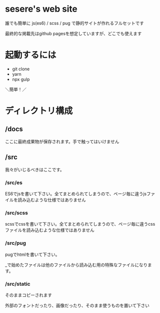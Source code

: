 # sesere's web site

誰でも簡単に js(es6) / scss / pug で静的サイトが作れるフルセットです

最終的な掲載先はgithub pagesを想定していますが、どこでも使えます


# 起動するには

- git clone
- yarn
- npx gulp

＼簡単！／

# ディレクトリ構成

## /docs

ここに最終成果物が保存されます。手で触ってはいけません

## /src

我々がいじるべきはここです。

### /src/es

ES6でjsを書いて下さい。全てまとめられてしまうので、ページ毎に違うjsファイルを読み込むような仕様ではありません


### /src/scss

scssでcssを書いて下さい。全てまとめられてしまうので、ページ毎に違うcssファイルを読み込むような仕様ではありません

### /src/pug

pugでhtmlを書いて下さい。

_で始めたファイルは他のファイルから読み込む用の特殊なファイルになります。


### /src/static

そのままコピーされます

外部のフォントだったり、画像だったり、そのまま使うものを置いて下さい
